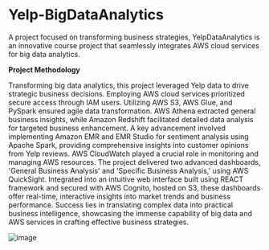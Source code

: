 # Yelp-BigDataAnalytics
A project focused on transforming business strategies, YelpDataAnalytics is an innovative course project that seamlessly integrates AWS cloud services for big data analytics. 



**Project Methodology**

Transforming big data analytics, this project leveraged Yelp data to drive strategic business decisions. Employing AWS cloud services prioritized secure access through IAM users. Utilizing AWS S3, AWS Glue, and PySpark ensured agile data transformation. AWS Athena extracted general business insights, while Amazon Redshift facilitated detailed data analysis for targeted business enhancement. A key advancement involved implementing Amazon EMR and EMR Studio for sentiment analysis using Apache Spark, providing comprehensive insights into customer opinions from Yelp reviews. AWS CloudWatch played a crucial role in monitoring and managing AWS resources. The project delivered two advanced dashboards, 'General Business Analysis' and 'Specific Business Analysis,' using AWS QuickSight. Integrated into an intuitive web interface built using REACT framework and secured with AWS Cognito, hosted on S3, these dashboards offer real-time, interactive insights into market trends and business performance. Success lies in translating complex data into practical business intelligence, showcasing the immense capability of big data and AWS services in crafting effective business strategies.

![image](https://github.com/Anitha-Balachandran/Yelp-BigDataAnalytics/assets/143915040/2ffa784c-29a0-4d2e-ae43-d09235244b72)


